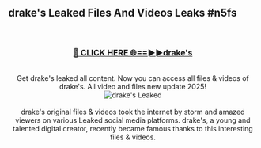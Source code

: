 ## drake's Leaked Files And Videos Leaks #n5fs
<br>
<div align="center">
<h3><a href="https://watchclip.my.id/drake's" rel="nofollow">🔴 CLICK HERE 🌐==►►drake's</a></h3>
<br>
Get drake's leaked all content. Now you can access all files & videos of drake's. All video and files new update 2025!
<br>
<a href="https://watchclip.my.id/drake's" rel="nofollow" data-target="animated-image.originalLink"><img src="https://i.ibb.co.com/WyWwxjT/player-gif2.gif" alt="drake's Leaked" style="max-width: 100%; display: inline-block;" data-target="animated-image.originalImage"></a>
<br><br>
drake's original files & videos took the internet by storm and amazed viewers on various Leaked social media platforms. drake's, a young and talented digital creator, recently became famous thanks to this interesting files & videos.
</div>
<br>